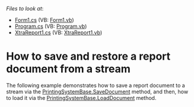 <!-- default file list -->
*Files to look at*:

* [Form1.cs](./CS/Form1.cs) (VB: [Form1.vb](./VB/Form1.vb))
* [Program.cs](./CS/Program.cs) (VB: [Program.vb](./VB/Program.vb))
* [XtraReport1.cs](./CS/XtraReport1.cs) (VB: [XtraReport1.vb](./VB/XtraReport1.vb))
<!-- default file list end -->
# How to save and restore a report document from a stream


<p>The following example demonstrates how to save a report document to a stream via the <a href="https://documentation.devexpress.com/#CoreLibraries/DevExpressXtraPrintingPrintingSystemBase_SaveDocumenttopic">PrintingSystemBase.SaveDocument</a> method, and then, how to load it via the <a href="https://documentation.devexpress.com/#CoreLibraries/DevExpressXtraPrintingPrintingSystemBase_LoadDocumenttopic">PrintingSystemBase.LoadDocument</a> method.</p>

<br/>


